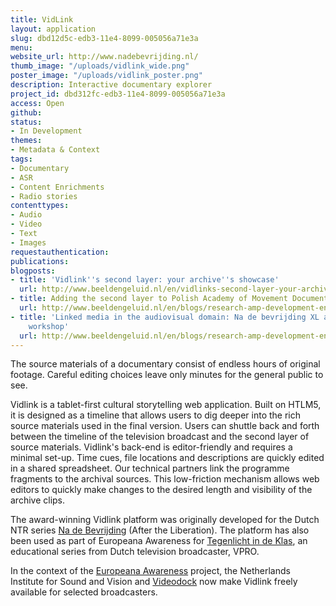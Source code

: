 ```yaml
---
title: VidLink
layout: application
slug: dbd12d5c-edb3-11e4-8099-005056a71e3a
menu: 
website_url: http://www.nadebevrijding.nl/
thumb_image: "/uploads/vidlink_wide.png"
poster_image: "/uploads/vidlink_poster.png"
description: Interactive documentary explorer
project_id: dbd312fc-edb3-11e4-8099-005056a71e3a
access: Open
github: 
status:
- In Development
themes:
- Metadata & Context
tags:
- Documentary
- ASR
- Content Enrichments
- Radio stories
contenttypes:
- Audio
- Video
- Text
- Images
requestauthentication: 
publications: 
blogposts:
- title: 'Vidlink''s second layer: your archive''s showcase'
  url: http://www.beeldengeluid.nl/en/vidlinks-second-layer-your-archives-showcase
- title: Adding the second layer to Polish Academy of Movement Documentary
  url: http://www.beeldengeluid.nl/en/blogs/research-amp-development-en/201503/adding-second-layer-polish-academy-movement-documentary
- title: 'Linked media in the audiovisual domain: Na de bevrijding XL at the Lime
    workshop'
  url: http://www.beeldengeluid.nl/en/blogs/research-amp-development-en/201408/linked-media-audiovisual-domain-na-de-bevrijding-xl-lime
---
```


The source materials of a documentary consist of endless hours of original footage. Careful editing choices leave only minutes for the general public to see. 

Vidlink is a tablet-first cultural storytelling web application. Built on HTLM5, it is designed as a timeline that allows users to dig deeper into the rich source materials used in the final version. Users can shuttle back and forth between the timeline of the television broadcast and the second layer of source materials. Vidlink's back-end is editor-friendly and requires a minimal set-up. Time cues, file locations and descriptions are quickly edited in a shared spreadsheet. Our technical partners link the programme fragments to the archival sources. This low-friction mechanism allows web editors to quickly make changes to the desired length and visibility of the archive clips.

The award-winning Vidlink platform was originally developed for the Dutch NTR series [Na de Bevrijding](http://www.nadebevrijding.nl/) (After the Liberation). The platform has also been used as part of Europeana Awareness for [Tegenlicht in de Klas](http://www.tegenlichtindeklas.nl/), an educational series from Dutch television broadcaster, VPRO. 

In the context of the [Europeana Awareness](http://pro.europeana.eu/web/europeana-awareness) project, the Netherlands Institute for Sound and Vision and [Videodock](http://videodock.com/) now make Vidlink freely available for selected broadcasters.
